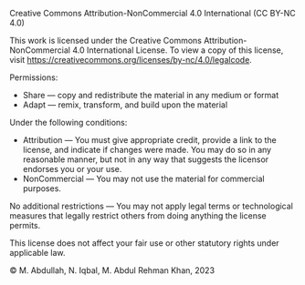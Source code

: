 Creative Commons Attribution-NonCommercial 4.0 International (CC BY-NC 4.0)

This work is licensed under the Creative Commons Attribution-NonCommercial 4.0 International License. To view a copy of this license, visit https://creativecommons.org/licenses/by-nc/4.0/legalcode.

Permissions: 
- Share — copy and redistribute the material in any medium or format
- Adapt — remix, transform, and build upon the material

Under the following conditions:
- Attribution — You must give appropriate credit, provide a link to the license, and indicate if changes were made. You may do so in any reasonable manner, but not in any way that suggests the licensor endorses you or your use.
- NonCommercial — You may not use the material for commercial purposes.

No additional restrictions — You may not apply legal terms or technological measures that legally restrict others from doing anything the license permits.

This license does not affect your fair use or other statutory rights under applicable law.

© M. Abdullah, N. Iqbal, M. Abdul Rehman Khan, 2023
